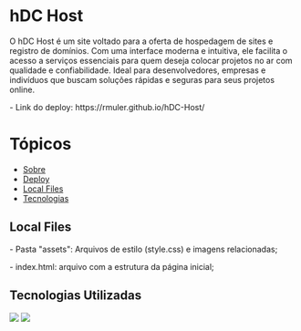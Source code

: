 <h1> hDC Host </h1>
<a id="sobre"></a>
<p> O hDC Host é um site voltado para a oferta de hospedagem de sites e registro de domínios. Com uma interface moderna e intuitiva, ele facilita o acesso a serviços essenciais para quem deseja colocar projetos no ar com qualidade e confiabilidade. Ideal para desenvolvedores, empresas e indivíduos que buscam soluções rápidas e seguras para seus projetos online.</p>

<a id="deploy"></a>
<p>- Link do deploy: https://rmuler.github.io/hDC-Host/</p>

<a name="ancora"></a>
# Tópicos
- [Sobre](#sobre)
- [Deploy](#deploy)
- [Local Files](#local-files)
- [Tecnologias](#tecnologias)

<a id="local-files"></a>
<h2>Local Files</h2>
<p>- Pasta "assets": Arquivos de estilo (style.css) e imagens relacionadas;</p>
<p>- index.html: arquivo com a estrutura da página inicial;</p>

<a id="tecnologias"></a>
<h2>Tecnologias Utilizadas</h2>
<img src="http://ForTheBadge.com/images/badges/uses-html.svg"/>
<img src="http://ForTheBadge.com/images/badges/uses-css.svg"/>
